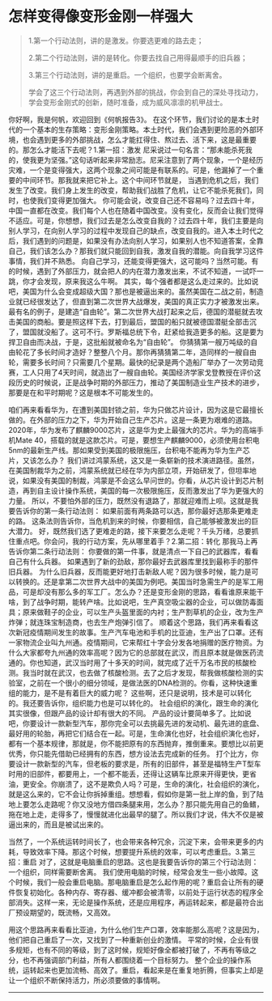 # 怎样变得像变形金刚一样强大

> 1.第一个行动法则，讲的是激发。你要选更难的路去走；
>
> 2.第二个行动法则，讲的是转化。你要去找自己用得最顺手的旧兵器；
>
> 3.第三个行动法则，讲的是重启。一个组织，也要学会断离舍。
>
> 学会了这三个行动法则，再遇到外部的挑战，你会到自己的深处寻找动力，学会变形金刚式的创新，随时准备，成为威风凛凛的机甲战士。

你好啊，我是何帆，欢迎回到《何帆报告3》。
在这个环节，我们讨论的是本土时代的一个基本的生存策略：变形金刚策略。本土时代，我们会遇到更险恶的外部环境，也会遇到更多的外部挑战，怎么才能扛得住、熬过去、活下来，这是最重要的。那怎么才能活下去呢？1.第一招：激发
尼采说过一句名言：“那未能杀死我的，使我更为坚强。”这句话听起来非常励志。尼采注意到了两个现象，一个是经历灾难，一个是变得强大，这两个现象之间可能是有联系的。可是，他漏掉了一个重要的中间环节。那我就来把它补上。这个中间环节就是，
当遇到危机之后，我们发生了改变。我们身上发生的改变，帮助我们战胜了危机，让它不能杀死我们，同时，也使我们变得更加强大。
你可能会说，改变自己还不容易吗？过去四十年，中国一直都在改变。我们每个人也在随着中国改变。没有变化，反而会让我们觉得不适应。可是，你想想，我们过去是怎么改变自我的？过去四十年，我们主要是向别人学习，在向别人学习的过程中发现自己的缺点，改变自我的。进入本土时代之后，我们遇到的问题是，如果没有办法向别人学习，如果别人也不知道答案，全靠自己，我们该怎么办？那我们就只能回到自我，激发自我的潜能。向自我学习这件事情，我们并不熟悉。
向自己学习，还能变得更强大，这可能吗？当然可能。有的时候，遇到了外部压力，就会把人的内在潜力激发出来，不试不知道，一试吓一跳，你才会发现，原来我这么牛啊。
其实，每个强者都是这么走过来的。比如说吧，美国为什么会变成超级大国？那也是被逼出来的。虽然美国在二战之前，制造业就已经很发达了，但直到第二次世界大战爆发，美国的真正实力才被激发出来。最有名的例子，是建造“自由轮”。第二次世界大战打起来之后，德国的潜艇就去攻击美国的商船。要是照这样下去，打到最后，盟国的船只就被德国潜艇全部击沉了，盟国就没船了。这可不行。罗斯福总统下令，赶紧给我造更多的船。这是要为捍卫自由而决战，于是，这批船就被命名为“自由轮”。
你猜猜第一艘万吨级的自由轮花了多长时间才造好？整整八个月。那你再猜猜第二年，造同样的一艘自由轮，需要多长时间？只需要几个星期。最快的纪录是两个造船厂举办了一次劳动竞赛，工人只用了4天时间，就造出了一艘自由轮。美国经济学家戈登教授在评价这段历史的时候说，正是战争时期的外部压力，推动了美国制造业生产技术的进步，那要是在和平时期呢？这是根本不可能发生的。

咱们再来看看华为，在遭到美国封锁之前，华为只做芯片设计，因为这是它最擅长做的。在外部的压力之下，华为开始自己生产芯片。这是一条更为艰难的道路。2020年，华为发布了麒麟9000芯片，这是华为史上最强大的芯片。华为的高端手机Mate 40，搭载的就是这款芯片。可是，要想生产麒麟9000，必须使用台积电5nm的最新生产线。那如果受到美国的极限施压，台积电不能再为华为生产芯片，又该怎么办？
我们讲过鸿蒙系统，这又是一条崭新的技术演进路径。虽然，在美国制裁华为之前，鸿蒙系统就已经在华为内部立项，开始研发了，但坦率地说，如果没有美国的制裁，鸿蒙是不会这么早问世的。你看，从芯片设计到芯片制造，再到自主设计操作系统，美国的每一次极限施压，反而激发出了华为更强大的力量。
所以，不要怕外部的压力，既然没有退路了，那就迎难而上呗。这就是我要告诉你的第一条行动法则：
如果前面有两条路可以选，那你最好选那条更难走的路。
这条法则告诉你，当危机到来的时候，你要相信，自己能够被激发出的巨大潜力。
好，既然我们选了更难走的路，接下来要怎么走呢？千头万绪，总要抓住重点吧。你会问，我的行动方案，先从哪里着手？2.第二招：转化
那我马上再告诉你第二条行动法则：
你要做的第一件事，就是清点一下自己的武器库，看看自己有什么兵器。
如果遇到了新的劲敌，那你最好去武器库里找到最称手的那件旧兵器。
为什么旧兵器，反而能更好地打击新敌人呢？因为很多时候，能力是可以转换的。还是拿第二次世界大战中的美国为例吧。美国当时急需生产的是军工用品，可是却没有那么多的军工厂。怎么办？还是变形金刚的思路，看看谁原来能干啥，到了战争时期，能转产啥。比如说吧，生产真空吸尘器的企业，可以做防毒面具；原来做鞋子的企业，可以生产头盔里面的内衬；生产割草机的企业，改为生产炸弹；就连珠宝制造商，也去生产炮弹引信了。
顺着这个思路，我们再来看看这次新冠疫情期间发生的故事。生产汽车电池和手机的比亚迪，生产出了口罩。还有一家物流企业叫九州通。疫情期间，它来帮红十字会分发各地捐赠的医疗物资。为什么大家都夸九州通的效率高呢？因为它的总部就在武汉，而且原本就是做医药流通的。你也知道，武汉当时用了十多天的时间，就完成了近千万名市民的核酸检测。我当时就在武汉，也去做了核酸检测。去了之后才发现，帮我做核酸检测的实验室，之前在一个很小的细分领域，是做法医的DNA检测的。你看，这种快速重组的能力，是不是有着巨大的威力呢？
这些啊，还只是说明，技术是可以转化的。我还要告诉你，组织能力也是可以转化的。
社会组织的演化，跟生命的演化其实很像，但跟产品的设计却有很大的不同。
产品的设计要简单多了。比如说吧，你要设计一款新型汽车，那你完全可以去挑最先进的发动机、最先进的底盘、最好用的轮胎，再把它们结合在一起。可是，生命演化也好，社会组织演化也好，都有一个基本规律，那就是，你不能把原有的东西抛弃，推倒重来。要想比以前更优秀，你只能先借助已经拥有的东西，想方设法去完成新的任务。
打个比方，你要设计一款新型的汽车，但老板的要求是，所有的旧部件，甚至是福特生产T型车时用的旧部件，都要用上，一个都不能丢，还得让这辆车比原来开得更快，更省油，更安全。你崩溃了，这不是欺负人吗？可是，生命的演化，社会组织的演化，就是这么来的，它不会让你拆掉重组。想想看，假如你是第一批上岸的鱼，到了陆地上要怎么走路呢？你又没地方借四条腿来用，怎么办？那只能先用自己的鱼鳍，拖在地上走，走得多了，慢慢就进化出最早的腿了。所以我们才说，伟大不仅是被逼出来的，而且是被试出来的。

当然了，一个系统运转时间长了，也会带来各种冗余，沉淀下来，会带来更多的内耗，导致效率下降。那这个时候，想要提升系统的效率，可以考虑重启。3.第三招：重启
对了，这就是电脑重启的思路。这也是我要告诉你的第三个行动法则：
一个组织，同样需要断舍离。
我们使用电脑的时候，经常会发生一些小故障。这个时候，我们一般会重启电脑。那电脑重启是怎么起作用的呢？重启会让所有的硬件恢复初始化。各种内存、寄存器、缓冲都会被清零，以前处于运行状态的程序全部消失。这样一来，无论是操作系统，还是应用程序，再运转起来，都是最符合出厂预设期望的，既流畅，又高效。

用这个思路再来看看比亚迪，为什么他们生产口罩，效率能那么高呢？这是因为，他们把自己重启了一次，又找到了一种重新创业的激情。
平常的时候，企业有很多规矩，也有不同的等级，到了这时候，规矩好像全都被打破了，不再有等级之分，也不再强调部门利益，所有人都围绕着一个目标努力。
整个企业的操作系统，运转起来也更加流畅、高效了。重启，看起来是在重复地折腾，但事实上却是让一个组织不断保持活力，所必须要做的事情啊。

---
